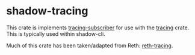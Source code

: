 # shadow-tracing

This crate is implements [tracing-subscriber](https://crates.io/crates/tracing-subscriber) for use with the [tracing](https://crates.io/crates/tracing) crate. This is typically used within shadow-cli.

Much of this crate has been taken/adapted from Reth:  [reth-tracing](https://github.com/paradigmxyz/reth/blob/main/crates/tracing/Cargo.toml).
